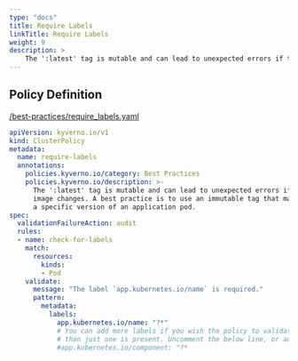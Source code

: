 ```yaml
---
type: "docs"
title: Require Labels
linkTitle: Require Labels
weight: 9
description: >
    The ':latest' tag is mutable and can lead to unexpected errors if the  image changes. A best practice is to use an immutable tag that maps to  a specific version of an application pod.  
---
```


## Policy Definition
<a href="https://github.com/kyverno/policies/raw/main//best-practices/require_labels.yaml" target="-blank">/best-practices/require_labels.yaml</a>

```yaml
apiVersion: kyverno.io/v1
kind: ClusterPolicy
metadata:
  name: require-labels
  annotations:
    policies.kyverno.io/category: Best Practices
    policies.kyverno.io/description: >-
      The ':latest' tag is mutable and can lead to unexpected errors if the 
      image changes. A best practice is to use an immutable tag that maps to 
      a specific version of an application pod.  
spec:
  validationFailureAction: audit
  rules:
  - name: check-for-labels
    match:
      resources:
        kinds:
        - Pod
    validate:
      message: "The label `app.kubernetes.io/name` is required."
      pattern:
        metadata:
          labels:
            app.kubernetes.io/name: "?*"
            # You can add more labels if you wish the policy to validate more 
            # than just one is present. Uncomment the below line, or add new ones.
            #app.kubernetes.io/component: "?*
```
